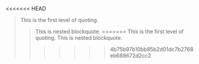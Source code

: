 <<<<<<< HEAD
> This is the first level of quoting.
> > This is nested blockquote.
=======
> This is the first level of quoting.
> > This is nested blockquote.
>>>>>>> 4b75b97b10bb85b2d01dc7b2768eb688672d2cc2
